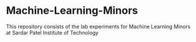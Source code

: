 # Machine-Learning-Minors
This repository consists of the lab experiments for Machine Learning Minors at Sardar Patel Institute of Technology 
